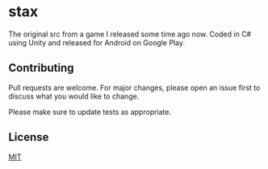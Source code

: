 # stax
The original src from a game I released some time ago now. Coded in C# using Unity and released for Android on Google Play.

## Contributing
Pull requests are welcome. For major changes, please open an issue first to discuss what you would like to change.

Please make sure to update tests as appropriate.

## License
[MIT](https://choosealicense.com/licenses/mit/)
